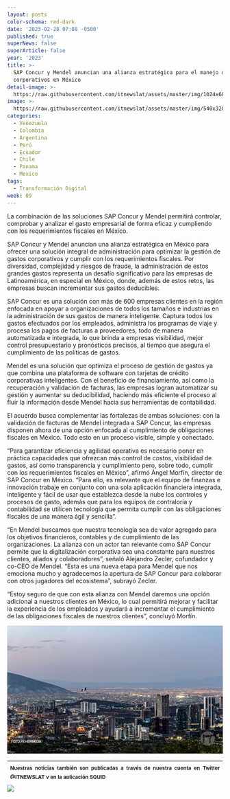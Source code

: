 ```yaml
---
layout: posts
color-schema: red-dark
date: '2023-02-28 07:08 -0500'
published: true
superNews: false
superArticle: false
year: '2023'
title: >-
  SAP Concur y Mendel anuncian una alianza estratégica para el manejo de gastos
  corporativos en México
detail-image: >-
  https://raw.githubusercontent.com/itnewslat/assets/master/img/1024x680/Cdad-de-Mexico-g.jpg
image: >-
  https://raw.githubusercontent.com/itnewslat/assets/master/img/540x320/Cdad-de-Mexico-p.jpg
categories:
  - Venezuela
  - Colombia
  - Argentina
  - Perú
  - Ecuador
  - Chile
  - Panama
  - Mexico
tags:
  - Transformación Digital
week: 09
---
```

La combinación de las soluciones SAP Concur y Mendel permitirá controlar, comprobar y analizar el gasto empresarial de forma eficaz y cumpliendo con los requerimientos fiscales en México.

SAP Concur y Mendel anuncian una alianza estratégica en México para ofrecer una solución integral de administración para optimizar la gestión de gastos corporativos y cumplir con los requerimientos fiscales. Por diversidad, complejidad y riesgos de fraude, la administración de estos grandes gastos representa un desafío significativo para las empresas de Latinoamérica, en especial en México, donde, además de estos retos, las empresas buscan incrementar sus gastos deducibles.
 
SAP Concur es una solución con más de 600 empresas clientes en la región enfocada en apoyar a organizaciones de todos los tamaños e industrias en la administración de sus gastos de manera inteligente. Captura todos los gastos efectuados por los empleados, administra los programas de viaje y procesa los pagos de facturas a proveedores, todo de manera automatizada e integrada, lo que brinda a empresas visibilidad, mejor control presupuestario y pronósticos precisos, al tiempo que asegura el cumplimiento de las políticas de gastos.
 
Mendel es una solución que optimiza el proceso de gestión de gastos ya que combina una plataforma de software con tarjetas de crédito corporativas inteligentes. Con el beneficio de financiamiento, así como la recuperación y validación de facturas, las empresas logran automatizar su gestión y aumentar su deducibilidad, haciendo más eficiente el proceso al fluir la información desde Mendel hacia sus herramientas de contabilidad.
 
El acuerdo busca complementar las fortalezas de ambas soluciones: con la validación de facturas de Mendel integrada a SAP Concur, las empresas disponen ahora de una opción enfocada al cumplimiento de obligaciones fiscales en México. Todo esto en un proceso visible, simple y conectado.
 
“Para garantizar eficiencia y agilidad operativa es necesario poner en práctica capacidades que ofrezcan más control de costos, visibilidad de gastos, así como transparencia y cumplimiento pero, sobre todo, cumplir con los requerimientos fiscales en México”, afirmó Ángel Morfín, director de SAP Concur en México.  “Para ello, es relevante que el equipo de finanzas e innovación trabaje en conjunto con una sola aplicación financiera integrada, inteligente y fácil de usar que establezca desde la nube los controles y procesos de gasto, además que para los equipos de contraloría y contabilidad se utilicen tecnología que permita cumplir con las obligaciones fiscales de una manera ágil y sencilla”.

“En Mendel buscamos que nuestra tecnología sea de valor agregado para los objetivos financieros, contables y de cumplimiento de las organizaciones. La alianza con un actor tan relevante como SAP Concur permite que la digitalización corporativa sea una constante para nuestros clientes, aliados y colaboradores”, señaló Alejandro Zecler, cofundador y co-CEO de Mendel. “Esta es una nueva etapa para Mendel que nos emociona mucho y agradecemos la apertura de SAP Concur para colaborar con otros jugadores del ecosistema”, subrayó Zecler.

“Estoy seguro de que con esta alianza con Mendel daremos una opción adicional a nuestros clientes en México, lo cual permitirá mejorar y facilitar la experiencia de los empleados y ayudará a incrementar el cumplimiento de las obligaciones fiscales de nuestros clientes”, concluyó Morfín.

![](https://raw.githubusercontent.com/itnewslat/assets/master/img/540x320/Cdad-de-Mexico-p.jpg)

<table style="height: 42px;" width="569">
<tbody>
<tr>
<td style="text-align: justify;"><sub><strong>Nuestras noticias también son publicadas a través de nuestra cuenta en Twitter <a href="https://twitter.com/itnewslat?lang=es">@ITNEWSLAT</a> y en la aplicación <a href="https://squidapp.co/en/">SQUID</a></strong></sub></td>
</tr>
</tbody>
</table>

<img src="https://tracker.metricool.com/c3po.jpg?hash=56f88a41e39ab42c063cc51676587a04"/>